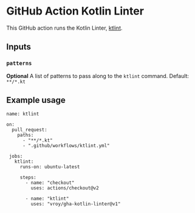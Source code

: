 # GitHub Action Kotlin Linter

This GitHub action runs the Kotlin Linter, [ktlint](https://github.com/pinterest/ktlint).

## Inputs

### `patterns`

**Optional** A list of patterns to pass along to the `ktlint` command. Default: `**/*.kt`

## Example usage

```
name: ktlint

on:
  pull_request:
    paths:
      - "**/*.kt"
      - ".github/workflows/ktlint.yml"

 jobs:
   ktlint:
     runs-on: ubuntu-latest

     steps:
       - name: "checkout"
         uses: actions/checkout@v2

       - name: "ktlint"
         uses: "vroy/gha-kotlin-linter@v1"
```
